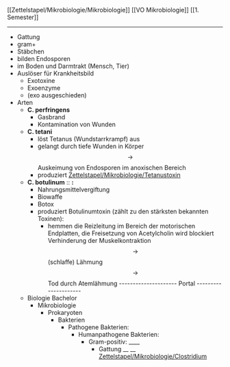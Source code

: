 [[Zettelstapel/Mikrobiologie/Mikrobiologie]] [[VO Mikrobiologie]] [[1. Semester]]

---

- Gattung
- gram+
- Stäbchen
- bilden Endosporen
- im Boden und Darmtrakt (Mensch, Tier)
- Auslöser für Krankheitsbild
	- Exotoxine
	- Exoenzyme
	- (exo ausgeschieden)
- Arten
	-  __C. perfringens__ 
		- Gasbrand
		- Kontamination von Wunden
	-  __C. tetani__ 
		- löst Tetanus (Wundstarrkrampf) aus
		- gelangt durch tiefe Wunden in Körper $$ \rightarrow $$ Auskeimung von Endosporen im anoxischen Bereich
		- produziert [Zettelstapel/Mikrobiologie/Tetanustoxin](Zettelstapel/Mikrobiologie/Tetanustoxin.md)
	-  __C. botulinum__ ::  __:__ 
		- Nahrungsmittelvergiftung
		- Biowaffe
		- Botox
		- produziert Botulinumtoxin (zählt zu den stärksten bekannten Toxinen):
			- hemmen die Reizleitung im Bereich der motorischen Endplatten, die Freisetzung von Acetylcholin wird blockiert Verhinderung der Muskelkontraktion$$ \rightarrow $$ (schlaffe) Lähmung$$ \rightarrow  $$ Tod durch Atemlähmung
--------------------- Portal ---------------------
	- Biologie Bachelor
		- Mikrobiologie
			- Prokaryoten
				- Bakterien
					- Pathogene Bakterien:
						- Humanpathogene Bakterien:
							- Gram-positiv: ____ 
								- Gattung __ __ [Zettelstapel/Mikrobiologie/Clostridium](Zettelstapel/Mikrobiologie/Clostridium.md)
